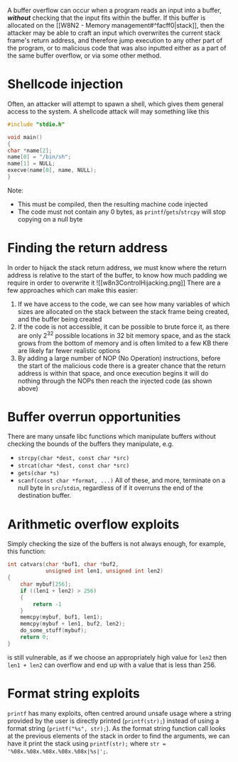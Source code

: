 A buffer overflow can occur when a program reads an input into a buffer, ***without*** checking that the input fits within the buffer. If this buffer is allocated on the [[W8N2 - Memory management#^facff0|stack]], then the attacker may be able to craft an input which overwrites the current stack frame's return address, and therefore jump execution to any other part of the program, or to malicious code that was also inputted either as a part of the same buffer overflow, or via some other method.

# Shellcode injection
Often, an attacker will attempt to spawn a shell, which gives them general access to the system.
A shellcode attack will may something like this
```c
#include "stdio.h"

void main()
{
char *name[2];
name[0] = "/bin/sh";
name[1] = NULL;
execve(name[0], name, NULL);
}
```
Note:
- This must be compiled, then the resulting machine code injected
- The code must not contain any 0 bytes, as `printf`/`gets`/`strcpy` will stop copying on a null byte

# Finding the return address
In order to hijack the stack return address, we must know where the return address is relative to the start of the buffer, to know how much padding we require in order to overwrite it
![[w8n3ControlHijacking.png]]
There are a few approaches which can make this easier:
1. If we have access to the code, we can see how many variables of which sizes are allocated on the stack between the stack frame being created, and the buffer being created
2. If the code is not accessible, it can be possible to brute force it, as there are only $2^{32}$ possible locations in 32 bit memory space, and as the stack grows from the bottom of memory and is often limited to a few KB there are likely far fewer realistic options
3. By adding a large number of NOP (No Operation) instructions, before the start of the malicious code there is a greater chance that the return address is within that space, and once execution begins it will do nothing through the NOPs then reach the injected code (as shown above)

# Buffer overrun opportunities
There are many unsafe libc functions which manipulate buffers without checking the bounds of the buffers they manipulate, e.g.
- `strcpy(char *dest, const char *src)`
- `strcat(char *dest, const char *src)`
- `gets(char *s)`
- `scanf(const char *format, ...)`
All of these, and more, terminate on a null byte in `src`/`stdin`, regardless of if it overruns the end of the destination buffer.

# Arithmetic overflow exploits
Simply checking the size of the buffers is not always enough, for example, this function:
```c
int catvars(char *buf1, char *buf2, 
			unsigned int len1, unsigned int len2)
{
	char mybuf[256];
	if ((len1 + len2) > 256)
	{
		return -1
	}
	memcpy(mybuf, buf1, len1);
	memcpy(mybuf + len1, buf2, len2);
	do_some_stuff(mybuf);
	return 0;
}
```
is still vulnerable, as if we choose an appropriately high value for `len2` then `len1 + len2` can overflow and end up with a value that is less than 256.

# Format string exploits
`printf` has many exploits, often centred around unsafe usage where a string provided by the user is directly printed (`printf(str);`) instead of using a format string (`printf("%s", str);`). As the format string function call looks at the previous elements of the stack in order to find the arguments, we can have it print the stack using `printf(str);` where `str = '%08x.%08x.%08x.%08x.%08x|%s|';`.